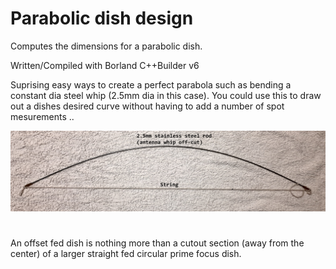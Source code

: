 # Parabolic dish design
Computes the dimensions for a parabolic dish.

Written/Compiled with Borland C++Builder v6

Suprising easy ways to create a perfect parabola such as bending a constant dia steel whip (2.5mm dia in this case).
You could use this to draw out a dishes desired curve without having to add a number of spot mesurements ..

<div align="center">
<img src="/Bent_steel_rod.png">
</div>

#

An offset fed dish is nothing more than a cutout section (away from the center) of a larger straight fed circular prime focus dish.
